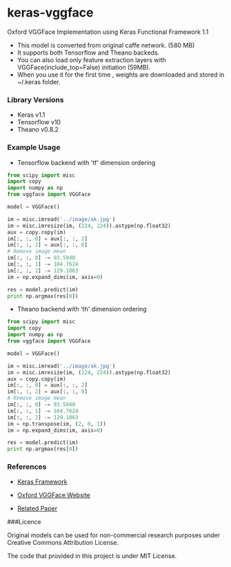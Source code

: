 # keras-vggface

Oxford VGGFace  Implementation using Keras Functional Framework 1.1

- This model is converted from original caffe network. (580 MB)
- It supports both Tensorflow and Theano backeds.
- You can also load only feature extraction layers with VGGFace(include_top=False) initiation (59MB).
- When you use it for the first time , weights are downloaded and stored in ~/.keras folder.


### Library Versions

- Keras v1.1
- Tensorflow v10
- Theano v0.8.2

### Example Usage

- Tensorflow backend with 'tf' dimension ordering

~~~python
from scipy import misc
import copy
import numpy as np
from vggface import VGGFace

model = VGGFace()

im = misc.imread('../image/ak.jpg')
im = misc.imresize(im, (224, 224)).astype(np.float32)
aux = copy.copy(im)
im[:, :, 0] = aux[:, :, 2]
im[:, :, 2] = aux[:, :, 0]
# Remove image mean
im[:, :, 0] -= 93.5940
im[:, :, 1] -= 104.7624
im[:, :, 2] -= 129.1863
im = np.expand_dims(im, axis=0)

res = model.predict(im)
print np.argmax(res[0])

~~~

- Theano backend with 'th' dimension ordering

~~~python
from scipy import misc
import copy
import numpy as np
from vggface import VGGFace

model = VGGFace()

im = misc.imread('../image/ak.jpg')
im = misc.imresize(im, (224, 224)).astype(np.float32)
aux = copy.copy(im)
im[:, :, 0] = aux[:, :, 2]
im[:, :, 2] = aux[:, :, 0]
# Remove image mean
im[:, :, 0] -= 93.5940
im[:, :, 1] -= 104.7624
im[:, :, 2] -= 129.1863
im = np.transpose(im, (2, 0, 1))
im = np.expand_dims(im, axis=0)

res = model.predict(im)
print np.argmax(res[0])
~~~


### References

- [Keras Framework](www.keras.io)

- [Oxford VGGFace Website](http://www.robots.ox.ac.uk/~vgg/software/vgg_face/)

- [Related Paper](http://www.robots.ox.ac.uk/~vgg/publications/2015/Parkhi15/parkhi15.pdf)


###Licence 

Original models can be used for non-commercial research purposes under Creative Commons Attribution License.

The code that provided in this project is under MIT License.